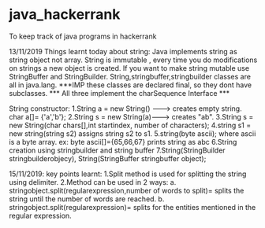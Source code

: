 # java_hackerrank
To keep track of java programs in hackerrank

13/11/2019 Things learnt today about string:
Java implements string as string object not array.
String is immutable , every time you do modifications on strings a new object is created.
If you want to make string mutable use StringBuffer and StringBuilder.
String,stringbuffer,stringbuilder classes are all in java.lang.
***IMP these classes are declared final, so they dont have subclasses.
*** All three implement the charSequence Interface ***

String constructor:
1.String a = new String() ---> creates empty string.
char a[]= {'a','b'};
2.String s = new String(a)---> creates "ab".
3.String s = new String(char chars[],int startindex, number of characters);
4.string s1 = new string(string s2) assigns string s2 to s1.
5.string(byte ascii); where ascii is a byte array. ex: byte ascii[]={65,66,67} prints string as abc
6.String creation using stringbuilder and string buffer
7.String(StringBuilder stringbuilderobjecy), String(StringBuffer stringbuffer object);

15/11/2019:
key points learnt:
1.Split method is used for splitting the string using delimiter.
2.Method can be used in 2 ways:
   a. stringobject.split(regularexpression,number of words to split)= splits the string until the number of words are reached.
   b. stringobject.split(regularexpression)= splits for the entities mentioned in the regular expression.


